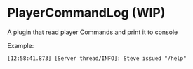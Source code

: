 # PlayerCommandLog (WIP)
A plugin that read player Commands and print it to console

Example:
```log
[12:58:41.873] [Server thread/INFO]: Steve issued "/help" 
```
